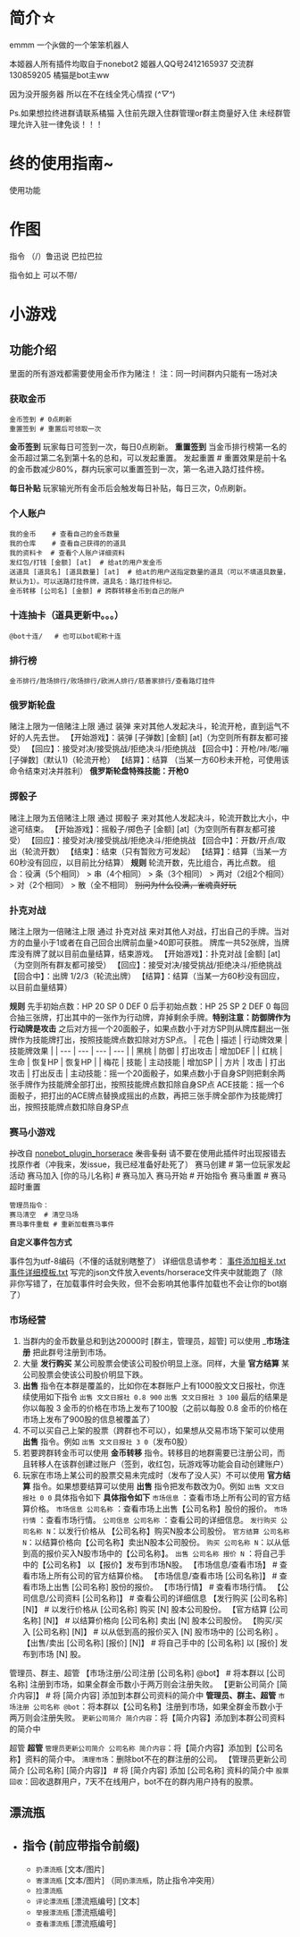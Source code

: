 # 简介☆
emmm 一个jk做的一个笨笨机器人

本姬器人所有插件均取自于nonebot2 姬器人QQ号2412165937 交流群130859205 橘猫是bot主ww

因为没开服务器 所以在不在线全凭心情捏 (*^▽^*)

Ps.如果想拉终进群请联系橘猫 入住前先跟入住群管理or群主商量好入住 未经群管理允许入驻一律免谈！！！

# 终的使用指南~
使用功能

# 作图



指令 （/）鲁迅说 巴拉巴拉


指令如上 可以不带/



# 小游戏

## 功能介绍

里面的所有游戏都需要使用金币作为赌注！
注：同一时间群内只能有一场对决
### 获取金币
    金币签到 # 0点刷新
    重置签到 # 重置后可领取一次
    
__金币签到__
玩家每日可签到一次，每日0点刷新。
__重置签到__
当金币排行榜第一名的金币超过第二名到第十名的总和，可以发起重置。
    发起重置 # 重置效果是前十名的金币数减少80%，群内玩家可以重置签到一次，第一名进入路灯挂件榜。
    
__每日补贴__
玩家输光所有金币后会触发每日补贴，每日三次，0点刷新。
### 个人账户
    我的金币    # 查看自己的金币数量
    我的仓库    # 查看自己获得的的道具
    我的资料卡  # 查看个人账户详细资料
    发红包/打钱 [金额] [at]  # 给at的用户发金币
    送道具 [道具名] [道具数量] [at]  # 给at的用户送指定数量的道具（可以不填道具数量，默认为1）。可以送路灯挂件牌，道具名：路灯挂件标记。
    金币转移 [公司名] [金额] # 跨群转移金币到自己的账户
    
### 十连抽卡（道具更新中。。。）
    @bot十连/   # 也可以bot昵称十连  
### 排行榜
    金币排行/胜场排行/败场排行/欧洲人排行/慈善家排行/查看路灯挂件
### 俄罗斯轮盘
赌注上限为一倍赌注上限
通过 装弹 来对其他人发起决斗，轮流开枪，直到运气不好的人先去世。
    【开始游戏】：装弹 [子弹数] [金额] [at]（为空则所有群友都可接受）
    【回应】：接受对决/接受挑战/拒绝决斗/拒绝挑战
    【回合中】：开枪/咔/嘭/嘣 [子弹数]（默认1)（轮流开枪）
    【结算】：结算 （当某一方60秒未开枪，可使用该命令结束对决并胜利）
__俄罗斯轮盘特殊技能：开枪0__
### 掷骰子
赌注上限为五倍赌注上限
通过 掷骰子 来对其他人发起决斗，轮流开数比大小，中途可结束。
    【开始游戏】：摇骰子/掷色子 [金额] [at]（为空则所有群友都可接受）
    【回应】：接受对决/接受挑战/拒绝决斗/拒绝挑战
    【回合中】：开数/开点/取出（轮流开数）
    【结束】：结束（只有暂败方可发起）
    【结算】：结算（当某一方60秒没有回应，以目前比分结算）
__规则__
轮流开数，先比组合，再比点数。
组合：役满（5个相同） > 串（4个相同） > 条（3个相同） > 两对（2组2个相同） > 对（2个相同） > 散（全不相同） 
~~别问为什么役满，雀魂真好玩~~
### 扑克对战
赌注上限为一倍赌注上限
通过 扑克对战 来对其他人对战，打出自己的手牌。当对方的血量小于1或者在自己回合出牌前血量>40即可获胜。
牌库一共52张牌，当牌库没有牌了就以目前血量结算，结束游戏。
    【开始游戏】：扑克对战 [金额] [at]（为空则所有群友都可接受）
    【回应】：接受对决/接受挑战/拒绝决斗/拒绝挑战
    【回合中】：出牌 1/2/3（轮流出牌）
    【结算】：结算（当某一方60秒没有回应，以目前血量结算）
    
__规则__
先手初始点数：HP 20 SP 0 DEF 0
后手初始点数：HP 25 SP 2 DEF 0
每回合抽三张牌，打出其中的一张作为行动牌，弃掉剩余手牌。__特别注意：防御牌作为行动牌是攻击__
之后对方摇一个20面骰子，如果点数小于对方SP则从牌库翻出一张牌作为技能牌打出，按照技能牌点数扣除对方SP点。
| 花色 | 描述 | 行动牌效果 | 技能牌效果 |
| --- | --- | --- | --- |
| 黑桃 | 防御 | 打出攻击 | 增加DEF |
| 红桃 | 生命 | 恢复HP | 恢复HP |
| 梅花 | 技能 | 主动技能 | 增加SP |
| 方片 | 攻击 | 打出攻击 | 打出反击 |
主动技能：摇一个20面骰子，如果点数小于自身SP则把剩余两张手牌作为技能牌全部打出，按照技能牌点数扣除自身SP点
ACE技能：摇一个6面骰子，把打出的ACE牌点替换成摇出的点数，再把三张手牌全部作为技能牌打出，按照技能牌点数扣除自身SP点
### 赛马小游戏
~~抄~~改自 [nonebot_plugin_horserace](https://github.com/shinianj/nonebot_plugin_horserace) 
~~发言复刻~~ 请不要在使用此插件时出现报错去找原作者（冲我来，发issue，我已经准备好赴死了）
    赛马创建  # 第一位玩家发起活动
    赛马加入 [你的马儿名称]  # 赛马加入
    赛马开始  # 开始指令
    赛马重置  # 赛马超时重置
    
    管理员指令：
    赛马清空  # 清空马场
    赛马事件重载 # 重新加载赛马事件
    
 __自定义事件包方式__
 
事件包为utf-8编码（不懂的话就别瞎整了）
详细信息请参考：
[事件添加相关.txt](https://github.com/shinianj/nonebot_plugin_horserace/blob/main/%E4%BA%8B%E4%BB%B6%E6%B7%BB%E5%8A%A0%E7%9B%B8%E5%85%B3.txt)
[事件详细模板.txt](https://github.com/shinianj/nonebot_plugin_horserace/blob/main/%E4%BA%8B%E4%BB%B6%E8%AF%A6%E7%BB%86%E6%A8%A1%E6%9D%BF.txt)
写完的json文件放入events/horserace文件夹中就能跑了（除非你写错了，在加载事件时会失败，但不会影响其他事件加载也不会让你的bot崩了）
### 市场经营
1. 当群内的金币数量总和到达20000时 [群主，管理员，超管] 可以使用 ___市场注册__ 把此群号注册到市场。
2. 大量 __发行购买__ 某公司股票会使该公司股价明显上涨。同样，大量 __官方结算__ 某公司股票会使该公司股价明显下跌。
3. __出售__ 指令在本群是覆盖的，比如你在本群账户上有1000股文文日报社，你连续使用如下指令 `出售 文文日报社 0.8 900` `出售 文文日报社 3 100` 最后的结果是你以每股 3 金币的价格在市场上发布了100股（之前以每股 0.8 金币的价格在市场上发布了900股的信息被覆盖了）
4. 不可以买自己上架的股票（跨群也不可以），如果想从交易市场下架可以使用 __出售__ 指令。例如 `出售 文文日报社 3 0`（发布0股）
5. 若要跨群转金币可以使用 __金币转移__ 指令。转移目的地群需要已注册公司，而且转移人在该群创建过账户（签到，收红包，玩游戏等功能会自动创建账户）
6. 玩家在市场上某公司的股票交易未完成时（发布了没人买）不可以使用 __官方结算__ 指令。如果想要结算可以使用 __出售__ 指令把发布数改为0。例如 `出售 文文日报社 0 0`
具体指令如下
__具体指令如下__
`市场信息` ：查看市场上所有公司的官方结算价格。
`市场信息 公司名称` ：查看市场上出售【公司名称】股份的报价。
`市场行情` ：查看市场行情。
`公司信息 公司名称` ：查看公司的详细信息。
`发行购买 公司名称 N`：以发行价格从 【公司名称】购买N股本公司股份。
`官方结算 公司名称 N`：以结算价格向【公司名称】卖出N股本公司股份。
`购买 公司名称 N`：以从低到高的报价买入N股市场中的【公司名称】。
`出售 公司名称 报价 N` ：将自己手中的【公司名称】 以【报价】发布到市场N股。
    【市场信息/查看市场】   # 查看市场上所有公司的官方结算价格。
    【市场信息/查看市场 [公司名称]】  # 查看市场上出售 [公司名称] 股份的报价。
    【市场行情】  # 查看市场行情。
    【公司信息/公司资料 [公司名称]】  # 查看公司的详细信息
    【发行购买 [公司名称] [N]】 # 以发行价格从 [公司名称] 购买 [N] 股本公司股份。
    【官方结算 [公司名称] [N]】 # 以结算价格向 [公司名称] 卖出 [N] 股本公司股份。
    【购买/买入 [公司名称] [N]】  # 以从低到高的报价买入 [N] 股市场中的 [公司名称] 。
    【出售/卖出 [公司名称] [报价] [N]】 # 将自己手中的 [公司名称] 以 [报价] 发布到市场 [N] 股。
    
管理员、群主、超管
    【市场注册/公司注册 [公司名称] @bot】 # 将本群以 [公司名称] 注册到市场，如果全群金币数小于两万则会注册失败。
    【更新公司简介 [简介内容]】 # 将 [简介内容] 添加到本群公司资料的简介中
__管理员、群主、超管__
`市场注册 公司名称 @bot`：将本群以【公司名称】注册到市场，如果全群金币数小于两万则会注册失败。
`更新公司简介 简介内容`：将【简介内容】添加到本群公司资料的简介中
    
超管
__超管__
`管理员更新公司简介 公司名称 简介内容`：将【简介内容】添加到【公司名称】资料的简介中。
`清理市场`：删除bot不在的群注册的公司。
    【管理员更新公司简介 [公司名称] [简介内容]】 # 将 [简介内容] 添加 [公司名称] 资料的简介中
`股票回收`：回收退群用户，7天不在线用户，bot不在的群内用户持有的股票。




## 漂流瓶
* 指令 (前应带指令前缀)
    - 
    - `扔漂流瓶` [文本/图片]
    - `寄漂流瓶` [文本/图片] （同`扔漂流瓶`，防止指令冲突用）
    - `捡漂流瓶` 
    - `评论漂流瓶` [漂流瓶编号] [文本]
    - `举报漂流瓶` [漂流瓶编号]
    - `查看漂流瓶` [漂流瓶编号]


